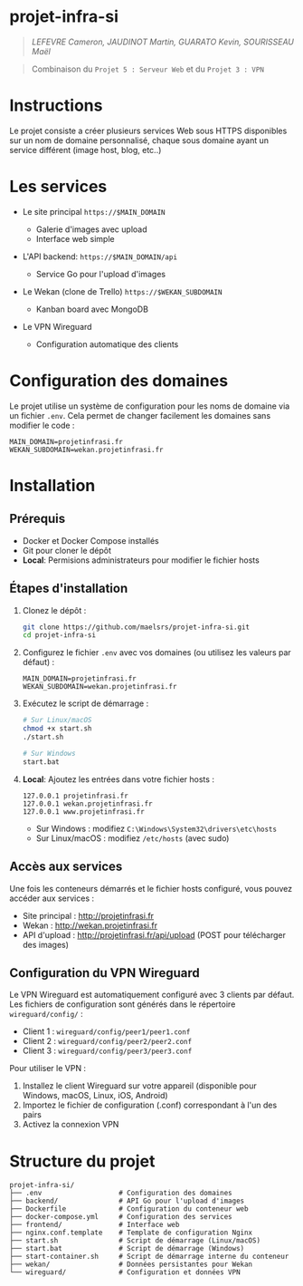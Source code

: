 # projet-infra-si
> *LEFEVRE Cameron, JAUDINOT Martin, GUARATO Kevin, SOURISSEAU Maël*

> Combinaison du `Projet 5 : Serveur Web` et du `Projet 3 : VPN`

# Instructions

Le projet consiste a créer plusieurs services Web sous HTTPS disponibles sur un nom de domaine personnalisé, chaque sous domaine ayant un service différent (image host, blog, etc..)

# Les services

* Le site principal `https://$MAIN_DOMAIN`
  * Galerie d'images avec upload
  * Interface web simple

* L'API backend: `https://$MAIN_DOMAIN/api`
  * Service Go pour l'upload d'images

* Le Wekan (clone de Trello) `https://$WEKAN_SUBDOMAIN`
  * Kanban board avec MongoDB

* Le VPN Wireguard
  * Configuration automatique des clients

# Configuration des domaines

Le projet utilise un système de configuration pour les noms de domaine via un fichier `.env`. Cela permet de changer facilement les domaines sans modifier le code :

```
MAIN_DOMAIN=projetinfrasi.fr
WEKAN_SUBDOMAIN=wekan.projetinfrasi.fr
```

# Installation

## Prérequis

- Docker et Docker Compose installés
- Git pour cloner le dépôt
- **Local**: Permisions administrateurs pour modifier le fichier hosts

## Étapes d'installation

1. Clonez le dépôt :
   ```bash
   git clone https://github.com/maelsrs/projet-infra-si.git
   cd projet-infra-si
   ```

2. Configurez le fichier `.env` avec vos domaines (ou utilisez les valeurs par défaut) :
   ```
   MAIN_DOMAIN=projetinfrasi.fr
   WEKAN_SUBDOMAIN=wekan.projetinfrasi.fr
   ```

3. Exécutez le script de démarrage :
   ```bash
   # Sur Linux/macOS
   chmod +x start.sh
   ./start.sh
   
   # Sur Windows
   start.bat
   ```

4. **Local**: Ajoutez les entrées dans votre fichier hosts :
   ```
   127.0.0.1 projetinfrasi.fr
   127.0.0.1 wekan.projetinfrasi.fr
   127.0.0.1 www.projetinfrasi.fr
   ```
   - Sur Windows : modifiez `C:\Windows\System32\drivers\etc\hosts`
   - Sur Linux/macOS : modifiez `/etc/hosts` (avec sudo)

## Accès aux services

Une fois les conteneurs démarrés et le fichier hosts configuré, vous pouvez accéder aux services :

- Site principal : http://projetinfrasi.fr
- Wekan : http://wekan.projetinfrasi.fr
- API d'upload : http://projetinfrasi.fr/api/upload (POST pour télécharger des images)

## Configuration du VPN Wireguard

Le VPN Wireguard est automatiquement configuré avec 3 clients par défaut. Les fichiers de configuration sont générés dans le répertoire `wireguard/config/` :

- Client 1 : `wireguard/config/peer1/peer1.conf`
- Client 2 : `wireguard/config/peer2/peer2.conf`
- Client 3 : `wireguard/config/peer3/peer3.conf`

Pour utiliser le VPN :
1. Installez le client Wireguard sur votre appareil (disponible pour Windows, macOS, Linux, iOS, Android)
2. Importez le fichier de configuration (.conf) correspondant à l'un des pairs
3. Activez la connexion VPN

# Structure du projet

```
projet-infra-si/
├── .env                   # Configuration des domaines
├── backend/               # API Go pour l'upload d'images
├── Dockerfile             # Configuration du conteneur web
├── docker-compose.yml     # Configuration des services
├── frontend/              # Interface web
├── nginx.conf.template    # Template de configuration Nginx
├── start.sh               # Script de démarrage (Linux/macOS)
├── start.bat              # Script de démarrage (Windows)
├── start-container.sh     # Script de démarrage interne du conteneur
├── wekan/                 # Données persistantes pour Wekan
└── wireguard/             # Configuration et données VPN
```
